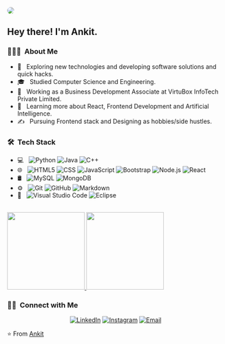 <img src="https://avatars.githubusercontent.com/u/74282513?v=4" style="border-radius: 50px">

<h2> Hey there! I'm Ankit.</h2>

<h3> 👨🏻‍💻 &nbsp;About Me </h3>

- 🤔 &nbsp; Exploring new technologies and developing software solutions and quick hacks.
- 🎓 &nbsp; Studied Computer Science and Engineering.
- 💼 &nbsp; Working as a Business Development Associate at VirtuBox InfoTech Private Limited.
- 🌱 &nbsp; Learning more about React, Frontend Development and Artificial Intelligence.
- ✍️ &nbsp; Pursuing Frontend stack and Designing as hobbies/side hustles.

<h3> 🛠 &nbsp;Tech Stack</h3>

- 💻 &nbsp;
  ![Python](https://img.shields.io/badge/-Python-333333?style=flat&logo=python)
  ![Java](https://img.shields.io/badge/-Java-333333?style=flat&logo=Java&logoColor=007396)
  ![C++](https://img.shields.io/badge/-C++-333333?style=flat&logo=C%2B%2B&logoColor=00599C)
- 🌐 &nbsp;
  ![HTML5](https://img.shields.io/badge/-HTML5-333333?style=flat&logo=HTML5)
  ![CSS](https://img.shields.io/badge/-CSS-333333?style=flat&logo=CSS3&logoColor=1572B6)
  ![JavaScript](https://img.shields.io/badge/-JavaScript-333333?style=flat&logo=javascript)
  ![Bootstrap](https://img.shields.io/badge/-Bootstrap-333333?style=flat&logo=bootstrap&logoColor=563D7C)
  ![Node.js](https://img.shields.io/badge/-Node.js-333333?style=flat&logo=node.js)
  ![React](https://img.shields.io/badge/-React-333333?style=flat&logo=react)
- 🛢 &nbsp;
  ![MySQL](https://img.shields.io/badge/-MySQL-333333?style=flat&logo=mysql)
  ![MongoDB](https://img.shields.io/badge/-MongoDB-333333?style=flat&logo=mongodb)
- ⚙️ &nbsp;
  ![Git](https://img.shields.io/badge/-Git-333333?style=flat&logo=git)
  ![GitHub](https://img.shields.io/badge/-GitHub-333333?style=flat&logo=github)
  ![Markdown](https://img.shields.io/badge/-Markdown-333333?style=flat&logo=markdown)
- 🔧 &nbsp;
  ![Visual Studio Code](https://img.shields.io/badge/-Visual%20Studio%20Code-333333?style=flat&logo=visual-studio-code&logoColor=007ACC)
  ![Eclipse](https://img.shields.io/badge/-Eclipse-333333?style=flat&logo=eclipse-ide&logoColor=2C2255)


<br/>

<a href="https://github.com/ankits57">
  <img height="180em" src="https://github-readme-stats.vercel.app/api?username=ankits57&theme=buefy&show_icons=true" />
  <img height="180em" src="https://github-readme-stats.vercel.app/api/top-langs/?username=ankits57&theme=buefy&layout=compact" />
</a>

<br/>

<h3> 🤝🏻 &nbsp;Connect with Me </h3>

<p align="center">
<!-- <a href="https://www.adityavsingh.com/"><img alt="Website" src="https://img.shields.io/badge/Website-www.adityavsingh.com-blue?style=flat-square&logo=google-chrome"></a> -->
<a href="https://www.linkedin.com/in/ankit57/"><img alt="LinkedIn" src="https://img.shields.io/badge/LinkedIn-Ankit%20Saurabh-blue?style=flat-square&logo=linkedin"></a>
<a href="https://www.instagram.com/ankitish/"><img alt="Instagram" src="https://img.shields.io/badge/Instagram-ankitish-blue?style=flat-square&logo=instagram"></a>
<a href="mailto:ankitsaurabh57@gmail.com"><img alt="Email" src="https://img.shields.io/badge/Email-ankitsaurabh57@gmail.com-blue?style=flat-square&logo=gmail"></a>
</p>

⭐️ From [Ankit](https://github.com/ankits57)
